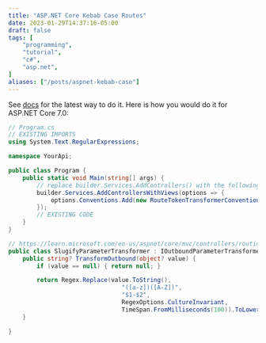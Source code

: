```yaml
---
title: "ASP.NET Core Kebab Case Routes"
date: 2023-01-29T14:37:16-05:00
draft: false
tags: [
    "programming",
    "tutorial",
    "c#",
    "asp.net",
]
aliases: ["/posts/aspnet-kebab-case"]
---
```


See [docs](https://learn.microsoft.com/en-us/aspnet/core/mvc/controllers/routing#use-a-parameter-transformer-to-customize-token-replacement) for the latest way to do it. Here is how you would do it for ASP.NET Core 7.0:

```c#
// Program.cs
// EXISTING IMPORTS
using System.Text.RegularExpressions;

namespace YourApi;

public class Program {
    public static void Main(string[] args) {
        // replace builder.Services.AddControllers() with the following
        builder.Services.AddControllersWithViews(options => {
            options.Conventions.Add(new RouteTokenTransformerConvention(new SlugifyParameterTransformer()));
        });
        // EXISTING CODE
    }
}

// https://learn.microsoft.com/en-us/aspnet/core/mvc/controllers/routing#use-a-parameter-transformer-to-customize-token-replacement
public class SlugifyParameterTransformer : IOutboundParameterTransformer {
    public string? TransformOutbound(object? value) {
        if (value == null) { return null; }

        return Regex.Replace(value.ToString(),
                                "([a-z])([A-Z])",
                                "$1-$2",
                                RegexOptions.CultureInvariant,
                                TimeSpan.FromMilliseconds(100)).ToLowerInvariant();
    }

}
```
